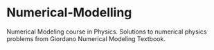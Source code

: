 # Numerical-Modelling
Numerical Modeling course in Physics. Solutions to numerical physics problems from Giordano Numerical Modeling Textbook.
